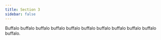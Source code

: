 ```yaml
---
title: Section 3
sidebar: false
---
```


Buffalo buffalo buffalo buffalo buffalo buffalo buffalo buffalo buffalo buffalo buffalo.

